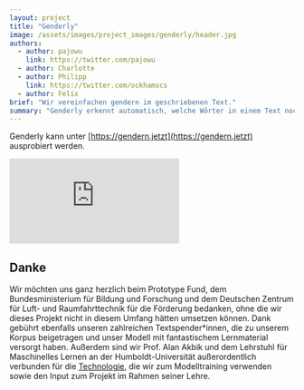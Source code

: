 ```yaml
---
layout: project
title: "Genderly"
image: /assets/images/project_images/genderly/header.jpg
authors:
  - author: pajowu
    link: https://twitter.com/pajowu
  - author: Charlotte
  - author: Philipp
    link: https://twitter.com/ockhamscs
  - author: Felix
brief: "Wir vereinfachen gendern im geschriebenen Text."
summary: "Genderly erkennt automatisch, welche Wörter in einem Text noch gegendert werden sollten."
---
```


Genderly kann unter [https://gendern.jetzt](https://gendern.jetzt) ausprobiert werden.

<div class="iframe-container">
    <iframe src="https://www.youtube-nocookie.com/embed/vQz4zf55u48" frameborder="0" allow="accelerometer; autoplay; encrypted-media; gyroscope; picture-in-picture" allowfullscreen></iframe>
</div>

## Danke

Wir möchten uns ganz herzlich beim Prototype Fund, dem Bundesministerium für Bildung und Forschung und dem Deutschen Zentrum für Luft- und Raumfahrttechnik für die Förderung bedanken, ohne die wir dieses Projekt nicht in diesem Umfang hätten umsetzen können. Dank gebührt ebenfalls unseren zahlreichen Textspender\*innen, die zu unserem Korpus beigetragen und unser Modell mit fantastischem Lernmaterial versorgt haben. Außerdem sind wir Prof. Alan Akbik und dem Lehrstuhl für Maschinelles Lernen an der Humboldt-Universität außerordentlich verbunden für die [Technologie](https://github.com/flairNLP/flair), die wir zum Modelltraining verwenden sowie den Input zum Projekt im Rahmen seiner Lehre. 
